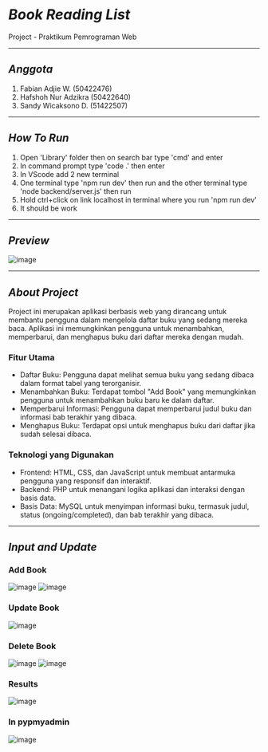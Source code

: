 # *Book Reading List* 
Project - Praktikum Pemrograman Web

---
## *Anggota*
1. Fabian Adjie W. (50422476)
2. Hafshoh Nur Adzikra (50422640) 
3. Sandy Wicaksono D. (51422507)  

---
## *How To Run*
1. Open 'Library' folder then on search bar type 'cmd' and enter
2. In command prompt type 'code .' then enter
3. In VScode add 2 new terminal
4. One terminal type 'npm run dev' then run and the other terminal type 'node backend/server.js' then run
5. Hold ctrl+click on link localhost in terminal where you run 'npm run dev'
6. It should be work

---
## *Preview*
![image](https://github.com/user-attachments/assets/ae7e63ce-34e9-44cf-83e3-74b29e32e016)

---
## *About Project*
Project ini merupakan aplikasi berbasis web yang dirancang untuk membantu pengguna dalam mengelola daftar buku yang sedang mereka baca. Aplikasi ini memungkinkan pengguna untuk menambahkan, memperbarui, dan menghapus buku dari daftar mereka dengan mudah.
### Fitur Utama
- Daftar Buku: Pengguna dapat melihat semua buku yang sedang dibaca dalam format tabel yang terorganisir.
- Menambahkan Buku: Terdapat tombol "Add Book" yang memungkinkan pengguna untuk menambahkan buku baru ke dalam daftar.
- Memperbarui Informasi: Pengguna dapat memperbarui judul buku dan informasi bab terakhir yang dibaca.
- Menghapus Buku: Terdapat opsi untuk menghapus buku dari daftar jika sudah selesai dibaca.
### Teknologi yang Digunakan
- Frontend: HTML, CSS, dan JavaScript untuk membuat antarmuka pengguna yang responsif dan interaktif.
- Backend: PHP untuk menangani logika aplikasi dan interaksi dengan basis data.
- Basis Data: MySQL untuk menyimpan informasi buku, termasuk judul, status (ongoing/completed), dan bab terakhir yang dibaca.
  
---
## *Input and Update*
### Add Book
![image](https://github.com/user-attachments/assets/f16917f8-3998-4015-819d-49e11fc47a4b)
![image](https://github.com/user-attachments/assets/0d43c4fa-3ab0-46c1-94f8-668733d6615f)
### Update Book
![image](https://github.com/user-attachments/assets/fa9034a0-3fdb-4b04-ad12-bc358df1dc04)
### Delete Book
![image](https://github.com/user-attachments/assets/77d497a2-0eb7-4158-b823-d059163a02ae)
![image](https://github.com/user-attachments/assets/24c18ed6-190b-47ab-a814-64c6a597ec08)
### Results
![image](https://github.com/user-attachments/assets/4bc82ef2-f9e9-4872-b320-b970ea769d25)
### In pypmyadmin
![image](https://github.com/user-attachments/assets/e8a2d5bc-1530-4268-b16f-4e430876ca96)


